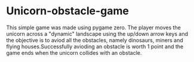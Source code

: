 # Unicorn-obstacle-game

This simple game was made using pygame zero. The player moves the unicorn across a "dynamic" landscape using the up/down arrow keys and the objective is to aviod all the obstacles, namely dinosaurs, miners and flying houses.Successfully avioding an obstacle is worth 1 point and the game ends when the unicorn collides with an obstacle.
